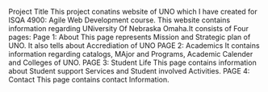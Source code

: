 Project Title
This project conatins website of UNO which I have created for ISQA 4900: Agile Web Development course. This website 
contains information regarding UNiversity Of Nebraska Omaha.It consists of Four pages:
Page 1: About 
This page represents Mission and Strategic plan of UNO.
It also tells about Accrediation of UNO
PAGE 2: Academics
It contains information regarding catalogs, MAjor and Programs, Academic Calender and Colleges of UNO.
PAGE 3: Student Life
This page contains information about Student support Services and Student involved Activities.
PAGE 4: Contact
This page contains contact Information.
